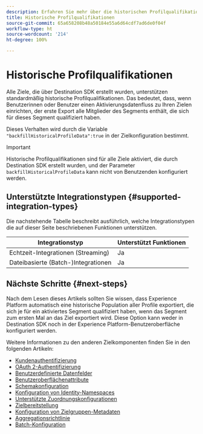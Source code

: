 ```yaml
---
description: Erfahren Sie mehr über die historischen Profilqualifikationen, die von mit Destination SDK erstellten Zielen unterstützt werden.
title: Historische Profilqualifikationen
source-git-commit: 65a658208b48a50184e55a6d64cdf7ad6de0f04f
workflow-type: ht
source-wordcount: '214'
ht-degree: 100%

---
```



# Historische Profilqualifikationen

Alle Ziele, die über Destination SDK erstellt wurden, unterstützen standardmäßig historische Profilqualifikationen. Das bedeutet, dass, wenn Benutzerinnen oder Benutzer einen Aktivierungsdatenfluss zu Ihren Zielen einrichten, der erste Export alle Mitglieder des Segments enthält, die sich für dieses Segment qualifiziert haben.

Dieses Verhalten wird durch die Variable `"backfillHistoricalProfileData":true` in der Zielkonfiguration bestimmt.

>[!IMPORTANT]
>
>Historische Profilqualifikationen sind für alle Ziele aktiviert, die durch Destination SDK erstellt wurden, und der Parameter `backfillHistoricalProfileData` kann nicht von Benutzenden konfiguriert werden.

## Unterstützte Integrationstypen {#supported-integration-types}

Die nachstehende Tabelle beschreibt ausführlich, welche Integrationstypen die auf dieser Seite beschriebenen Funktionen unterstützen.

| Integrationstyp | Unterstützt Funktionen |
|---|---|
| Echtzeit-Integrationen (Streaming) | Ja |
| Dateibasierte (Batch-)Integrationen | Ja |



<!-- 
|Parameter | Type | Description|
|---------|----------|------|
|`backfillHistoricalProfileData` | Boolean | Controls whether historical profile data is exported when segments are activated to the destination. <br> <ul><li> `true`: [!DNL Platform] sends the historical user profiles that qualified for the segment before the segment is activated. </li><li> `false`: [!DNL Platform] only includes user profiles that qualify for the segment after the segment is activated. </li></ul> |

{style="table-layout:auto"} -->


## Nächste Schritte {#next-steps}

Nach dem Lesen dieses Artikels sollten Sie wissen, dass Experience Platform automatisch eine historische Population aller Profile exportiert, die sich je für ein aktiviertes Segment qualifiziert haben, wenn das Segment zum ersten Mal an das Ziel exportiert wird. Diese Option kann weder in Destination SDK noch in der Experience Platform-Benutzeroberfläche konfiguriert werden.

Weitere Informationen zu den anderen Zielkomponenten finden Sie in den folgenden Artikeln:

* [Kundenauthentifizierung](customer-authentication.md)
* [OAuth 2-Authentifizierung](oauth2-authentication.md)
* [Benutzerdefinierte Datenfelder](customer-data-fields.md)
* [Benutzeroberflächenattribute](ui-attributes.md)
* [Schemakonfiguration](schema-configuration.md)
* [Konfiguration von Identity-Namespaces](identity-namespace-configuration.md)
* [Unterstützte Zuordnungskonfigurationen](supported-mapping-configurations.md)
* [Zielbereitstellung](destination-delivery.md)
* [Konfiguration von Zielgruppen-Metadaten](audience-metadata-configuration.md)
* [Aggregationsrichtlinie](aggregation-policy.md)
* [Batch-Konfiguration](batch-configuration.md)